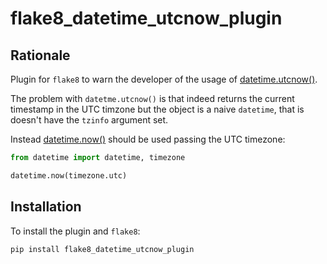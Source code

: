 # flake8_datetime_utcnow_plugin

## Rationale

Plugin for `flake8` to warn the developer of the usage of [datetime.utcnow()](https://docs.python.org/3/library/datetime.html#datetime.datetime.utcnow).

The problem with `datetme.utcnow()` is that indeed returns the current timestamp in the UTC timzone but the object is a naive `datetime`, that is doesn't have the `tzinfo` argument set.

Instead [datetime.now()](https://docs.python.org/3/library/datetime.html#datetime.datetime.utcnow) should be used passing the UTC timezone:

```python
from datetime import datetime, timezone

datetime.now(timezone.utc)
```

## Installation

To install the plugin and `flake8`:

```
pip install flake8_datetime_utcnow_plugin
```
